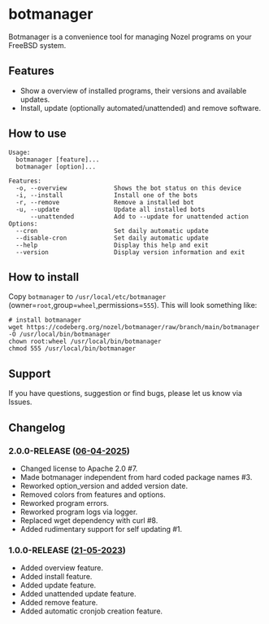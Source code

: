 # botmanager

Botmanager is a convenience tool for managing Nozel programs on your FreeBSD system.

## Features

* Show a overview of installed programs, their versions and available updates.
* Install, update (optionally automated/unattended) and remove software.

## How to use

```
Usage:
  botmanager [feature]...
  botmanager [option]...

Features:
  -o, --overview             Shows the bot status on this device
  -i, --install              Install one of the bots
  -r, --remove               Remove a installed bot
  -u, --update               Update all installed bots
      --unattended           Add to --update for unattended action
Options:
  --cron                     Set daily automatic update
  --disable-cron             Set daily automatic update
  --help                     Display this help and exit
  --version                  Display version information and exit
```

## How to install

Copy `botmanager` to `/usr/local/etc/botmanager` (owner=`root`,group=`wheel`,permissions=`555`). This will look something like:

```
# install botmanager
wget https://codeberg.org/nozel/botmanager/raw/branch/main/botmanager -O /usr/local/bin/botmanager
chown root:wheel /usr/local/bin/botmanager
chmod 555 /usr/local/bin/botmanager
```

## Support

If you have questions, suggestion or find bugs, please let us know via Issues.

## Changelog

### 2.0.0-RELEASE ([06-04-2025](https://codeberg.org/nozel/botmanager/commit/32df74e51e80d408e918120303fc153b327c5e90))

- Changed license to Apache 2.0 #7.
- Made botmanager independent from hard coded package names #3.
- Reworked option_version and added version date.
- Removed colors from features and options.
- Reworked program errors.
- Reworked program logs via logger.
- Replaced wget dependency with curl #8.
- Added rudimentary support for self updating #1.

### 1.0.0-RELEASE ([21-05-2023](https://codeberg.org/nozel/botmanager/commit/e0818e346abb115b99a7833ecd79d9a3cc84ac64))

- Added overview feature.
- Added install feature.
- Added update feature.
- Added unattended update feature.
- Added remove feature.
- Added automatic cronjob creation feature.
